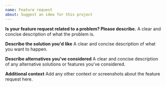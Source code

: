 ```yaml
---
name: Feature request
about: Suggest an idea for this project
---
```


**Is your feature request related to a problem? Please describe.** A clear and concise description of what the problem is.

**Describe the solution you'd like** A clear and concise description of what you want to happen.

**Describe alternatives you've considered** A clear and concise description of any alternative solutions or features you've considered.

**Additional context** Add any other context or screenshots about the feature request here.
